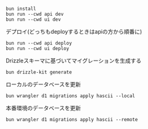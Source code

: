 ```
bun install
bun run --cwd api dev
bun run --cwd ui dev
```

デプロイ(どっちもdeployするときはapiの方から順番に)

```
bun run --cwd api deploy
bun run --cwd ui deploy
```

Drizzleスキーマに基づいてマイグレーションを生成する

```
bun drizzle-kit generate
```

ローカルのデータベースを更新

```
bun wrangler d1 migrations apply hascii --local
```

本番環境のデータベースを更新

```
bun wrangler d1 migrations apply hascii --remote
```
